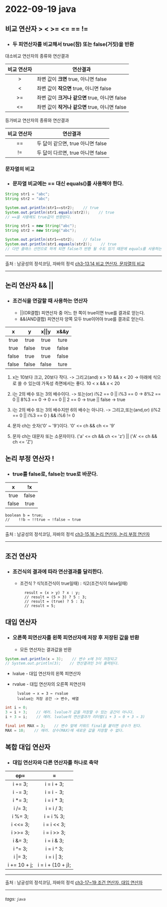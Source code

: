 # 2022-09-19 java

## 비교 연산자 > < >= <= == !=

* ### 두 피연산자를 비교해서 true(참) 또는 false(거짓)을 반환

대소비교 연산자의 종류와 연산결과

| 비교 연산자 | 연산결과 |
| :--------: | -------- |
| > | 좌변 값이 **크면** true, 아니면 false |
| < | 좌변 값이 **작으면** true, 아니면 false |
| >= | 좌변 값이 **크거나 같으면** true, 아니면 false |
| <= | 좌변 값이 **작거나 같으면** true, 아니면 false |

등가비교 연산자의 종류와 연산결과

| 비교 연산자 | 연산결과 |
| :--------: | -------- |
| == | 두 닶이 같으면, true 아니면 false |
| != | 두 닶이 다르면, true 아니면 false |

### 문자열의 비교

* ### 문자열 비교에는 == 대신 equals()를 사용해야 한다.

```java
String str1 = "abc";
String str2 = "abc";

System.out.println(str1==str2);    // true
System.out.println(str1.equals(str2));    // true
// ==을 사용해도 true값이 반환된다.

String str1 = new String("abc");
String str2 = new String("abc");

System.out.println(str1==str2);    // false
System.out.println(str1.equasls(str2));    // true
// 다만 클래스 선언으로 하게 되면 false가 반환 될 수도 있기 때문에 equals를 사용하는 것이 좋다.
```

---
출처 : 남궁성의 정석코딩, 자바의 정석 [ch3-13,14 비교 연산자, 문자열의 비교](https://www.youtube.com/watch?v=r1Ll0z9ndWo&list=PLW2UjW795-f6xWA2_MUhEVgPauhGl3xIp&index=29)
___

## 논리 연산자 && ||

* ### 조건식을 연갈할 때 사용하는 연산자
    * ||(OR결합) 피연산자 중 어느 한 쪽이 true이면 true를 결과로 얻는다.
    * &&(AND결합) 피연산자 양쪽 모두 true이어야 true를 결과로 얻는다.

| x | y | x\|\|y | x&&y |
| :--------: | :--------: | :--------: | :-------: |
| true | true | true | ture |
| true | false | true | false |
| false | true | true | false |
| false | false | false | ture |

1. x는 10보다 크고, 20보다 작다. -> 그리고(and)
    x > 10 && x < 20
    -> 아래에 식으로 쓸 수 있는데 가독성 측면에서는 좋다. 
    10 < x && x < 20

2. i는 2의 배수 또는 3의 배수이다. -> 또는(or)
    i%2 == 0 \|\| i%3 == 0
    -> 8%2 == 0 \|\| 8%3 == 0
    -> 0 == 0 \|\| 2 == 0
    -> true \|\| false
    -> true

3. i는 2의 배수 또는 3의 배수지만 6의 배수는 아니다. -> 그리고,또는(and,or)
    (i%2 == 0 \|\| i%3 == 0 ) && i%6 != 0
    
4. 문자 ch는 숫자('0' ~ '9')이다.
    '0' <= ch && ch <= '9'
    
5. 문자 ch는 대문자 또는 소문자이다.
    ('a' <= ch && ch <= 'z') \|\| ('A' <= ch && ch <= 'Z')
    
## 논리 부정 연산자 !

* ### true를 false로, false는 true로 바꾼다.

| x | !x |
| :--------: | :--------: |
| true | false |
| false | true |

    boolean b = true;
    //    !!b → !!true → !false → true

---
출처 : 남궁성의 정석코딩, 자바의 정석 [ch3-15,16 논리 연산자, 논리 부정 연산자](https://www.youtube.com/watch?v=AdFrJizyF80&list=PLW2UjW795-f6xWA2_MUhEVgPauhGl3xIp&index=30)
___

## 조건 연산자

* ### 조건식의 결과에 따라 연산결과를 달리한다.
    * 조건식 ? 식1(조건식이 true일때) : 식2(조건식이 false일때)
    
            result = (x > y) ? x : y;
            // result = (5 > 3) ? 5 : 3;
            // result = (true) ? 5 : 3;
            // result = 5;

## 대입 연산자

* ### 오른쪽 피연산자를 왼쪽 피연산자에 저장 후 저장된 값을 반환
    * 모든 연산자는 결과값을 반환

```java 
System.out.println(x = 3);    // 변수 x에 3이 저장되고
// System.out.println(3);    // 연산결과인 3이 출력된다.
```

* lvalue - 대입 연산자의 왼쪽 피연산자
* rvalue - 대입 연산자의 오른쪽 피연산자

        lvalue → x = 3 ← rvalue
        lvalue는 저장 공간 -> 변수, 배열

```java
int i = 0;    
3 = i + 3;    // 에러. lvalue가 값을 저장할 수 있는 공간이 아니다.
i + 3 = i;    // 에러. lvalue의 연산결과가 리터럴(i + 3 → 0 + 3 → 3)

final int MAX = 3;    // 변수 앞에 키워드 final을 붙이면 상수가 된다.
MAX = 10;    // 에러. 상수(MAX)에 새로운 값을 저장할 수 없다.
```

## 복합 대입 연산자

* ### 대입 연산자와 다른 연산자를 하나로 축약

| op= | = |
| :--------: | :--------: |
| i += 3; | i = i + 3; |
| i -= 3; | i = i - 3; |
| i *= 3; | i = i * 3; |
| i /= 3; | i = i / 3; |
| i %= 3; | i = i % 3; |
| i <<= 3; | i = i << 3; |
| i >>= 3; | i = i >> 3; |
| i &= 3; | i = i & 3; |
| i ^= 3; | i = i ^ 3; |
| i \|= 3; | i = i \| 3; |
| i += 10 + j; | i = i + (10 + j); |

---
출처 : 남궁성의 정석코딩, 자바의 정석 [ch3-17~19 조건 연산자, 대입 연산자](https://www.youtube.com/watch?v=B7ETGBNc3g4&list=PLW2UjW795-f6xWA2_MUhEVgPauhGl3xIp&index=31)
___

###### tags: `java`
